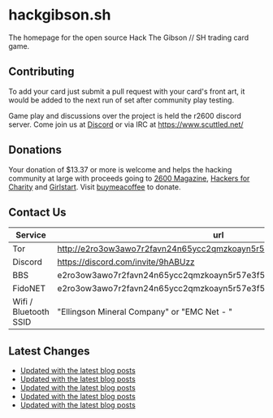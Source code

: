 # hackgibson.sh
The homepage for the open source Hack The Gibson // SH trading card game.


## Contributing

To add your card just submit a pull request with your card's front art, it would be added to the next run of set after community play testing.

Game play and discussions over the project is held the r2600 discord server. Come join us at [Discord](https://discord.com/invite/9hABUzz) or via IRC at https://www.scuttled.net/


## Donations

Your donation of $13.37 or more is welcome and helps the hacking community at large with proceeds going to [2600 Magazine](https://2600.com/), [Hackers for Charity](https://hackersforcharity.org) and [Girlstart](https://girlstart.org).  Visit [buymeacoffee](https://www.buymeacoffee.com/hackgibson.sh) to donate.


## Contact Us

Service | url
-|-
Tor | http://e2ro3ow3awo7r2favn24n65ycc2qmzkoayn5r57e3f56nvjwdcgg32ad.onion
Discord | https://discord.com/invite/9hABUzz
BBS | e2ro3ow3awo7r2favn24n65ycc2qmzkoayn5r57e3f56nvjwdcgg32ad.onion:23
FidoNET | e2ro3ow3awo7r2favn24n65ycc2qmzkoayn5r57e3f56nvjwdcgg32ad.onion:24554
Wifi / Bluetooth SSID | "Ellingson Mineral Company" or "EMC Net - <fidonet address>"

## Latest Changes
<!-- BLOG-POST-LIST:START -->
- [Updated with the latest blog posts](https://github.com/DFW2600/hackgibson.sh/commit/49521dfe7f3ce8255329abc7bffb4cff08122ddf)
- [Updated with the latest blog posts](https://github.com/DFW2600/hackgibson.sh/commit/4daba9f2231c3d1cc72920d26627ccb64d6ba804)
- [Updated with the latest blog posts](https://github.com/DFW2600/hackgibson.sh/commit/5a2c5dc3aa3920c3fcf969a40eb0444d36003e3b)
- [Updated with the latest blog posts](https://github.com/DFW2600/hackgibson.sh/commit/04f953f1e5666d9395dbf98ec9a94c7a929b0f60)
- [Updated with the latest blog posts](https://github.com/DFW2600/hackgibson.sh/commit/7919bc8cceb6a432acab31cf2774f1cd80f94e8f)
<!-- BLOG-POST-LIST:END -->
